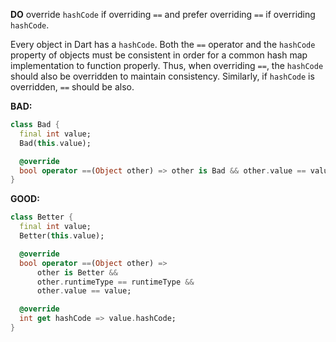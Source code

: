**DO** override `hashCode` if overriding `==` and prefer overriding `==` if
overriding `hashCode`.

Every object in Dart has a `hashCode`.  Both the `==` operator and the
`hashCode` property of objects must be consistent in order for a common hash
map implementation to function properly.  Thus, when overriding `==`, the
`hashCode` should also be overridden to maintain consistency. Similarly, if
`hashCode` is overridden, `==` should be also.

**BAD:**
```dart
class Bad {
  final int value;
  Bad(this.value);

  @override
  bool operator ==(Object other) => other is Bad && other.value == value;
}
```

**GOOD:**
```dart
class Better {
  final int value;
  Better(this.value);

  @override
  bool operator ==(Object other) =>
      other is Better &&
      other.runtimeType == runtimeType &&
      other.value == value;

  @override
  int get hashCode => value.hashCode;
}
```
